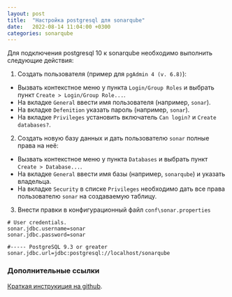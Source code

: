 ```yaml
---
layout: post
title:  "Настройка postgresql для sonarqube"
date:   2022-08-14 11:04:00 +0300
categories: sonarqube
---
```

Для подключения postgresql 10 к sonarqube необходимо выполнить следующие действия:

1. Создать пользователя (пример для `pgAdmin 4 (v. 6.8)`):
  - Вызвать контекстное меню у пункта `Login/Group Roles` и выбрать пункт `Create > Login/Group Role...`.
  - На вкладке `General` ввести имя пользователя (например, `sonar`).
  - На вкладке `Defenition` указать пароль (например, `sonar`).
  - На вкладке `Privileges` установить включатель `Can login?` и `Create databases?`.

2. Создать новую базу данных и дать пользователю `sonar` полные права на неё:
  - Вызвать контекстное меню у пункта `Databases` и выбрать пункт `Create > Database...`.
  - На вкладке `General` ввести имя базы (например, `sonarqube`) и указать владельца.
  - На вкладке `Security` в списке `Privileges` необходимо дать все права пользователю `sonar` на создаваемую таблицу.

3. Внести правки в конфигурационный файл `conf\sonar.properties`

```properties
# User credentials.
sonar.jdbc.username=sonar
sonar.jdbc.password=sonar

#----- PostgreSQL 9.3 or greater
sonar.jdbc.url=jdbc:postgresql://localhost/sonarqube
```

### Дополнительные ссылки

[Краткая инструкиция на github][sonarqube-config].


[sonarqube-config]: https://gist.github.com/marek-panek/8b5fec0ad623926b110267e0b7d66559
